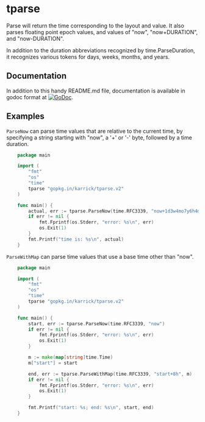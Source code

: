# tparse

Parse will return the time corresponding to the layout and value.  It
also parses floating point epoch values, and values of "now",
"now+DURATION", and "now-DURATION".

In addition to the duration abbreviations recognized by
time.ParseDuration, it recognizes various tokens for days, weeks,
months, and years.

## Documentation

In addition to this handy README.md file, documentation is available
in godoc format at
[![GoDoc](https://godoc.org/github.com/karrick/tparse?status.svg)](https://godoc.org/github.com/karrick/tparse).

## Examples

`ParseNow` can parse time values that are relative to the current
time, by specifying a string starting with "now", a '+' or '-' byte,
followed by a time duration.

```Go
    package main

    import (
        "fmt"
        "os"
        "time"
        tparse "gopkg.in/karrick/tparse.v2"
    )

    func main() {
        actual, err := tparse.ParseNow(time.RFC3339, "now+1d3w4mo7y6h4m")
        if err != nil {
            fmt.Fprintf(os.Stderr, "error: %s\n", err)
            os.Exit(1)
        }
        fmt.Printf("time is: %s\n", actual)
    }
```

`ParseWithMap` can parse time values that use a base time other than "now".

```Go
    package main

    import (
        "fmt"
        "os"
        "time"
        tparse "gopkg.in/karrick/tparse.v2"
    )

    func main() {
        start, err := tparse.ParseNow(time.RFC3339, "now")
        if err != nil {
            fmt.Fprintf(os.Stderr, "error: %s\n", err)
            os.Exit(1)
        }

        m := make(map[string]time.Time)
        m["start"] = start

        end, err := tparse.ParseWithMap(time.RFC3339, "start+8h", m)
        if err != nil {
            fmt.Fprintf(os.Stderr, "error: %s\n", err)
            os.Exit(1)
        }

        fmt.Printf("start: %s; end: %s\n", start, end)
    }
```

